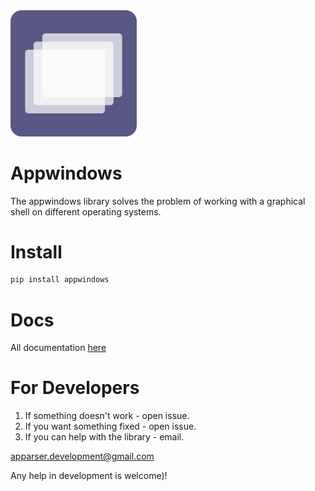 <img src="https://raw.githubusercontent.com/lexter0705/appwindows/refs/heads/master/appwindows.svg" alt="" width="40%" >

# Appwindows
The appwindows library solves the problem of working with a graphical shell on different operating systems.
# Install
```bash
pip install appwindows
```
# Docs
All documentation <a href="https://apparser.gitbook.io/appwindows">here</a>
# For Developers
1) If something doesn't work - open issue.
2) If you want something fixed - open issue.
3) If you can help with the library - email.

apparser.development@gmail.com

Any help in development is welcome)!
